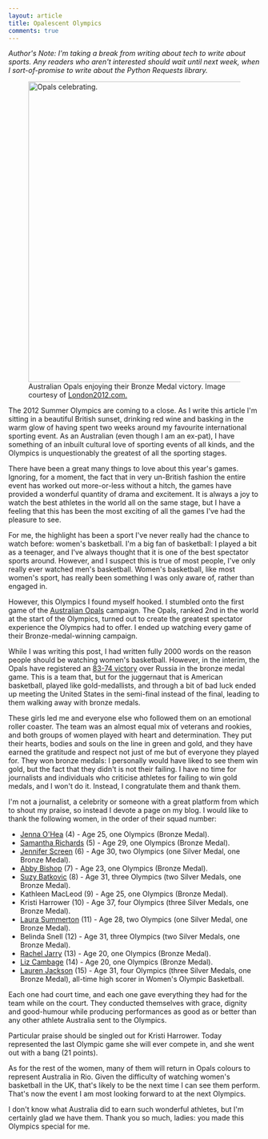 ```yaml
---
layout: article
title: Opalescent Olympics
comments: true
---
```


*Author's Note: I'm taking a break from writing about tech to write about
sports. Any readers who aren't interested should wait until next week, when I
sort-of-promise to write about the Python Requests library.*

<figure>
    <img src="http://www.london2012.com/mm/Photo/sport/General/01/40/29/87/1402987_MFULL.jpg" alt="Opals celebrating." width="600" />
    <figcaption>Australian Opals enjoying their Bronze Medal victory. Image courtesy of <a href="http://www.london2012.com/photos/latestpictures.html#fullscreen-australia-celebrate-bronze-the-women-basketball-1402995">London2012.com.</a></figcaption>
</figure>

The 2012 Summer Olympics are coming to a close. As I write this article I'm
sitting in a beautiful British sunset, drinking red wine and basking in the
warm glow of having spent two weeks around my favourite international sporting
event. As an Australian (even though I am an ex-pat), I have something of an
inbuilt cultural love of sporting events of all kinds, and the Olympics is
unquestionably the greatest of all the sporting stages.

There have been a great many things to love about this year's games. Ignoring,
for a moment, the fact that in very un-British fashion the entire event has
worked out more-or-less without a hitch, the games have provided a wonderful
quantity of drama and excitement. It is always a joy to watch the best
athletes in the world all on the same stage, but I have a feeling that this
has been the most exciting of all the games I've had the pleasure to see.

For me, the highlight has been a sport I've never really had the chance to
watch before: women's basketball. I'm a big fan of basketball: I played a bit
as a teenager, and I've always thought that it is one of the best spectator
sports around. However, and I suspect this is true of most people, I've only
really ever watched men's basketball. Women's basketball, like most women's
sport, has really been something I was only aware of, rather than engaged in.

However, this Olympics I found myself hooked. I stumbled onto the first game
of the [Australian Opals](http://basketball.net.au/index.php?id=283) campaign.
The Opals, ranked 2nd in the world at the start of the Olympics, turned out to
create the greatest spectator experience the Olympics had to offer. I ended up
watching every game of their Bronze-medal-winning campaign.

While I was writing this post, I had written fully 2000 words on the reason
people should be watching women's basketball. However, in the interim, the
Opals have registered an [83-74 victory](http://www.london2012.com/basketball/event/women/match=bkw400102/index.html)
over Russia in the bronze medal game. This is a team that, but for the
juggernaut that is American basketball, played like gold-medallists, and
through a bit of bad luck ended up meeting the United States in the semi-final
instead of the final, leading to them walking away with bronze medals.

These girls led me and everyone else who followed them on an emotional
roller coaster. The team was an almost equal mix of veterans and rookies, and
both groups of women played with heart and determination. They put their
hearts, bodies and souls on the line in green and gold, and they have earned
the gratitude and respect not just of me but of everyone they played for. They
won bronze medals: I personally would have liked to see them win gold, but the
fact that they didn't is not their failing. I have no time for journalists and
individuals who criticise athletes for failing to win gold medals, and I won't
do it. Instead, I congratulate them and thank them.

I'm not a journalist, a celebrity or someone with a great platform from which
to shout my praise, so instead I devote a page on my blog. I would like to
thank the following women, in the order of their squad number:

* [Jenna O'Hea](https://twitter.com/JennaOHea) (4) - Age 25, one Olympics
  (Bronze Medal).
* [Samantha Richards](https://twitter.com/sricho008) (5) - Age 29, one
  Olympics (Bronze Medal).
* [Jennifer Screen](https://twitter.com/JenniScreen) (6) - Age 30, two
  Olympics (one Silver Medal, one Bronze Medal).
* [Abby Bishop](https://twitter.com/Abby_Knight10) (7) - Age 23, one Olympics
  (Bronze Medal).
* [Suzy Batkovic](https://twitter.com/SuzyBatkovic) (8) - Age 31, three
  Olympics (two Silver Medals, one Bronze Medal).
* Kathleen MacLeod (9) - Age 25, one Olympics (Bronze Medal).
* Kristi Harrower (10) - Age 37, four Olympics (three Silver Medals, one
  Bronze Medal).
* [Laura Summerton](https://twitter.com/Laura_Hodges11) (11) - Age 28, two
  Olympics (one Silver Medal, one Bronze Medal).
* Belinda Snell (12) - Age 31, three Olympics (two Silver Medals, one Bronze
  Medal).
* [Rachel Jarry](https://twitter.com/rmjarry) (13) - Age 20, one Olympics
  (Bronze Medal).
* [Liz Cambage](https://twitter.com/ecambage) (14) - Age 20, one Olympics
  (Bronze Medal).
* [Lauren Jackson](https://twitter.com/laurenej15) (15) - Age 31, four
  Olympics (three Silver Medals, one Bronze Medal), all-time high scorer in
  Women's Olympic Basketball.

Each one had court time, and each one gave everything they had
for the team while on the court. They conducted themselves with grace, dignity
and good-humour while producing performances as good as or better than any
other athlete Australia sent to the Olympics.

Particular praise should be singled out for Kristi Harrower. Today represented
the last Olympic game she will ever compete in, and she went out with a bang
(21 points).

As for the rest of the women, many of them will return in Opals colours to
represent Australia in Rio. Given the difficulty of watching women's
basketball in the UK, that's likely to be the next time I can see them
perform. That's now the event I am most looking forward to at the next
Olympics.

I don't know what Australia did to earn such wonderful athletes, but I'm
certainly glad we have them. Thank you so much, ladies: you made this
Olympics special for me.
